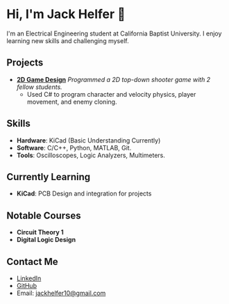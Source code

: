 # Hi, I'm Jack Helfer 👋

I'm an Electrical Engineering student at California Baptist University. I enjoy learning new skills and challenging myself.

## Projects
- **[2D Game Design](https://github.com/JackHelfer10/2D-Game-Design.git)**
  *Programmed a 2D top-down shooter game with 2 fellow students.*
  - Used C# to program character and velocity physics, player movement, and enemy cloning.
  

## Skills
- **Hardware**: KiCad (Basic Understanding Currently)
- **Software**: C/C++, Python, MATLAB, Git.
- **Tools**: Oscilloscopes, Logic Analyzers, Multimeters.

 ## Currently Learning
 - **KiCad**: PCB Design and integration for projects

## Notable Courses
- **Circuit Theory 1**
- **Digital Logic Design**

## Contact Me
- [LinkedIn](www.linkedin.com/in/jack-helfer-38185a294)
- [GitHub](https://github.com/JackHelfer10)
- Email: [jackhelfer10@gmail.com](mailto:jackhelfer10@gmail.com)

